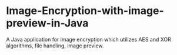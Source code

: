 # Image-Encryption-with-image-preview-in-Java
A Java application for image encryption which utilizes AES and XOR algorithms, file handling, image preview.
